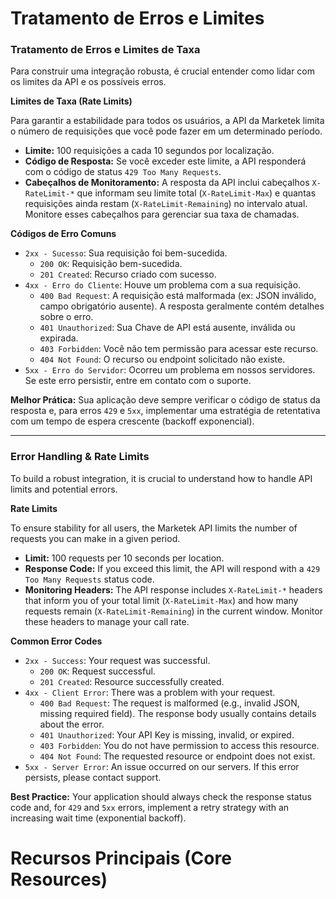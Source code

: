 # Tratamento de Erros e Limites

### Tratamento de Erros e Limites de Taxa

Para construir uma integração robusta, é crucial entender como lidar com os limites da API e os possíveis erros.

**Limites de Taxa (Rate Limits)**

Para garantir a estabilidade para todos os usuários, a API da Marketek limita o número de requisições que você pode fazer em um determinado período.

*   **Limite:** 100 requisições a cada 10 segundos por localização.
*   **Código de Resposta:** Se você exceder este limite, a API responderá com o código de status `429 Too Many Requests`.
*   **Cabeçalhos de Monitoramento:** A resposta da API inclui cabeçalhos `X-RateLimit-*` que informam seu limite total (`X-RateLimit-Max`) e quantas requisições ainda restam (`X-RateLimit-Remaining`) no intervalo atual. Monitore esses cabeçalhos para gerenciar sua taxa de chamadas.

**Códigos de Erro Comuns**

*   `2xx - Sucesso`: Sua requisição foi bem-sucedida.
    *   `200 OK`: Requisição bem-sucedida.
    *   `201 Created`: Recurso criado com sucesso.
*   `4xx - Erro do Cliente`: Houve um problema com a sua requisição.
    *   `400 Bad Request`: A requisição está malformada (ex: JSON inválido, campo obrigatório ausente). A resposta geralmente contém detalhes sobre o erro.
    *   `401 Unauthorized`: Sua Chave de API está ausente, inválida ou expirada.
    *   `403 Forbidden`: Você não tem permissão para acessar este recurso.
    *   `404 Not Found`: O recurso ou endpoint solicitado não existe.
*   `5xx - Erro do Servidor`: Ocorreu um problema em nossos servidores. Se este erro persistir, entre em contato com o suporte.

**Melhor Prática:** Sua aplicação deve sempre verificar o código de status da resposta e, para erros `429` e `5xx`, implementar uma estratégia de retentativa com um tempo de espera crescente (backoff exponencial).

* * *

### Error Handling & Rate Limits

To build a robust integration, it is crucial to understand how to handle API limits and potential errors.

**Rate Limits**

To ensure stability for all users, the Marketek API limits the number of requests you can make in a given period.

*   **Limit:** 100 requests per 10 seconds per location.
*   **Response Code:** If you exceed this limit, the API will respond with a `429 Too Many Requests` status code.
*   **Monitoring Headers:** The API response includes `X-RateLimit-*` headers that inform you of your total limit (`X-RateLimit-Max`) and how many requests remain (`X-RateLimit-Remaining`) in the current window. Monitor these headers to manage your call rate.

**Common Error Codes**

*   `2xx - Success`: Your request was successful.
    *   `200 OK`: Request successful.
    *   `201 Created`: Resource successfully created.
*   `4xx - Client Error`: There was a problem with your request.
    *   `400 Bad Request`: The request is malformed (e.g., invalid JSON, missing required field). The response body usually contains details about the error.
    *   `401 Unauthorized`: Your API Key is missing, invalid, or expired.
    *   `403 Forbidden`: You do not have permission to access this resource.
    *   `404 Not Found`: The requested resource or endpoint does not exist.
*   `5xx - Server Error`: An issue occurred on our servers. If this error persists, please contact support.

**Best Practice:** Your application should always check the response status code and, for `429` and `5xx` errors, implement a retry strategy with an increasing wait time (exponential backoff).

# Recursos Principais (Core Resources)
